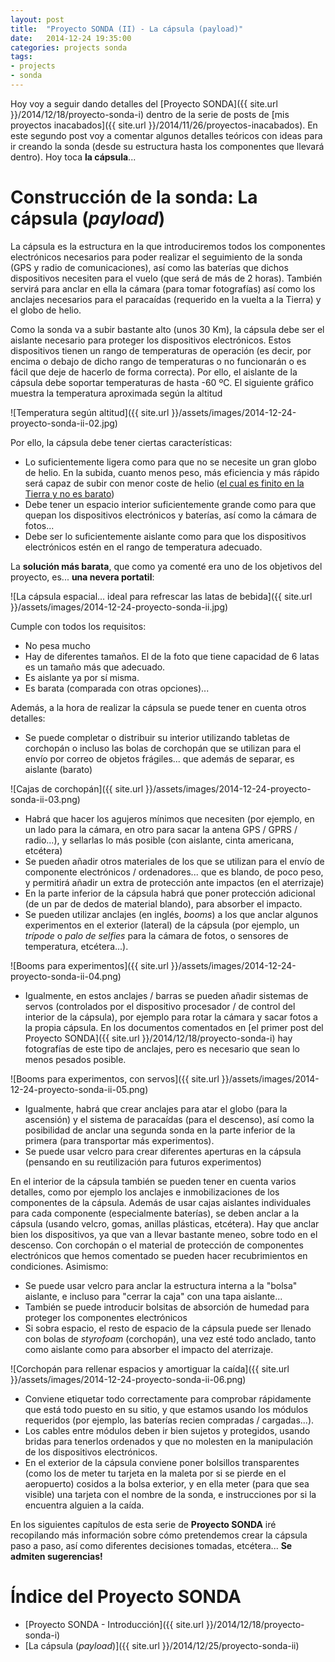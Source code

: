 ```yaml
---
layout: post
title:  "Proyecto SONDA (II) - La cápsula (payload)"
date:   2014-12-24 19:35:00
categories: projects sonda
tags:
- projects
- sonda
---
```


Hoy voy a seguir dando detalles del [Proyecto SONDA]({{ site.url }}/2014/12/18/proyecto-sonda-i) dentro de la serie de posts de [mis proyectos inacabados]({{ site.url }}/2014/11/26/proyectos-inacabados). En este segundo post voy a comentar algunos detalles teóricos con ideas para ir creando la sonda (desde su estructura hasta los componentes que llevará dentro). Hoy toca **la cápsula**...

Construcción de la sonda: La cápsula (_payload_)
================================================

La cápsula es la estructura en la que introduciremos todos los componentes electrónicos necesarios para poder realizar el seguimiento de la sonda (GPS y radio de comunicaciones), así como las baterías que dichos dispositivos necesiten para el vuelo (que será de más de 2 horas). También servirá para anclar en ella la cámara (para tomar fotografías) así como los anclajes necesarios para el paracaídas (requerido en la vuelta a la Tierra) y el globo de helio.

Como la sonda va a subir bastante alto (unos 30 Km), la cápsula debe ser el aislante necesario para proteger los dispositivos electrónicos. Estos dispositivos tienen un rango de temperaturas de operación (es decir, por encima o debajo de dicho rango de temperaturas o no funcionarán o es fácil que deje de hacerlo de forma correcta). Por ello, el aislante de la cápsula debe soportar temperaturas de hasta -60 ºC. El siguiente gráfico muestra la temperatura aproximada según la altitud

![Temperatura según altitud]({{ site.url }}/assets/images/2014-12-24-proyecto-sonda-ii-02.jpg)

Por ello, la cápsula debe tener ciertas características:

* Lo suficientemente ligera como para que no se necesite un gran globo de helio. En la subida, cuanto menos peso, más eficiencia y más rápido será capaz de subir con menor coste de helio ([el cual es finito en la Tierra y no es barato](http://www.bbc.co.uk/mundo/noticias/2013/11/131120_helio_escaso_finde))
* Debe tener un espacio interior suficientemente grande como para que quepan los dispositivos electrónicos y baterías, así como la cámara de fotos...
* Debe ser lo suficientemente aislante como para que los dispositivos electrónicos estén en el rango de temperatura adecuado.

La **solución más barata**, que como ya comenté era uno de los objetivos del proyecto, es... **una nevera portatil**:

![La cápsula espacial... ideal para refrescar las latas de bebida]({{ site.url }}/assets/images/2014-12-24-proyecto-sonda-ii.jpg)

Cumple con todos los requisitos:

* No pesa mucho
* Hay de diferentes tamaños. El de la foto que tiene capacidad de 6 latas es un tamaño más que adecuado.
* Es aislante ya por sí misma. 
* Es barata (comparada con otras opciones)...

Además, a la hora de realizar la cápsula se puede tener en cuenta otros detalles:

* Se puede completar o distribuir su interior utilizando tabletas de corchopán o incluso las bolas de corchopán que se utilizan para el envío por correo de objetos frágiles... que además de separar, es aislante (barato)

![Cajas de corchopán]({{ site.url }}/assets/images/2014-12-24-proyecto-sonda-ii-03.png)

* Habrá que hacer los agujeros mínimos que necesiten (por ejemplo, en un lado para la cámara, en otro para sacar la antena GPS / GPRS / radio...), y sellarlas lo más posible (con aislante, cinta americana, etcétera)
* Se pueden añadir otros materiales de los que se utilizan para el envío de componente electrónicos / ordenadores... que es blando, de poco peso, y permitirá añadir un extra de protección ante impactos (en el aterrizaje)
* En la parte inferior de la cápsula habrá que poner protección adicional (de un par de dedos de material blando), para absorber el impacto.
* Se pueden utilizar anclajes (en inglés, _booms_) a los que anclar algunos experimentos en el exterior (lateral) de la cápsula (por ejemplo, un _trípode_ o _palo de selfies_ para la cámara de fotos, o sensores de temperatura, etcétera...). 

![Booms para experimentos]({{ site.url }}/assets/images/2014-12-24-proyecto-sonda-ii-04.png)

* Igualmente, en estos anclajes / barras se pueden añadir sistemas de servos (controlados por el dispositivo procesador / de control del interior de la cápsula), por ejemplo para rotar la cámara y sacar fotos a la propia cápsula. En los documentos comentados en [el primer post del Proyecto SONDA]({{ site.url }}/2014/12/18/proyecto-sonda-i) hay fotografías de este tipo de anclajes, pero es necesario que sean lo menos pesados posible.

![Booms para experimentos, con servos]({{ site.url }}/assets/images/2014-12-24-proyecto-sonda-ii-05.png)

* Igualmente, habrá que crear anclajes para atar el globo (para la ascensión) y el sistema de paracaídas (para el descenso), así como la posibilidad de anclar una segunda sonda en la parte inferior de la primera (para transportar más experimentos).
* Se puede usar velcro para crear diferentes aperturas en la cápsula (pensando en su reutilización para futuros experimentos)

En el interior de la cápsula también se pueden tener en cuenta varios detalles, como por ejemplo los anclajes e inmobilizaciones de los componentes de la cápsula. Además de usar cajas aislantes individuales para cada componente (especialmente baterías), se deben anclar a la cápsula (usando velcro, gomas, anillas plásticas, etcétera). Hay que anclar bien los dispositivos, ya que van a llevar bastante meneo, sobre todo en el descenso. Con corchopán o el material de protección de componentes electrónicos que hemos comentado se pueden hacer recubrimientos en condiciones. Asimismo:

* Se puede usar velcro para anclar la estructura interna a la "bolsa" aislante, e incluso para "cerrar la caja" con una tapa aislante...
* También se puede introducir bolsitas de absorción de humedad para proteger los componentes electrónicos
* Si sobra espacio, el resto de espacio de la cápsula puede ser llenado con bolas de _styrofoam_ (corchopán), una vez esté todo anclado, tanto como aislante como para absorber el impacto del aterrizaje.

![Corchopán para rellenar espacios y amortiguar la caída]({{ site.url }}/assets/images/2014-12-24-proyecto-sonda-ii-06.png)

* Conviene etiquetar todo correctamente para comprobar rápidamente que está todo puesto en su sitio, y que estamos usando los módulos requeridos (por ejemplo, las baterías recien compradas / cargadas...).
* Los cables entre módulos deben ir bien sujetos y protegidos, usando bridas para tenerlos ordenados y que no molesten en la manipulación de los dispositivos electrónicos.
* En el exterior de la cápsula conviene poner bolsillos transparentes (como los de meter tu tarjeta en la maleta por si se pierde en el aeropuerto) cosidos a la bolsa exterior, y en ella meter (para que sea visible) una tarjeta con el nombre de la sonda, e instrucciones por si la encuentra alguien a la caída.

En los siguientes capítulos de esta serie de **Proyecto SONDA** iré recopilando más información sobre cómo pretendemos crear la cápsula paso a paso, así como diferentes decisiones tomadas, etcétera... **Se admiten sugerencias!**



Índice del Proyecto SONDA
=========================

* [Proyecto SONDA - Introducción]({{ site.url }}/2014/12/18/proyecto-sonda-i)
* [La cápsula (_payload_)]({{ site.url }}/2014/12/25/proyecto-sonda-ii)
